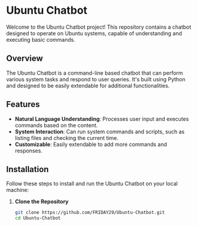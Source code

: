 # Ubuntu Chatbot

Welcome to the Ubuntu Chatbot project! This repository contains a chatbot designed to operate on Ubuntu systems, capable of understanding and executing basic commands.

## Overview

The Ubuntu Chatbot is a command-line based chatbot that can perform various system tasks and respond to user queries. It's built using Python and designed to be easily extendable for additional functionalities.

## Features

- **Natural Language Understanding**: Processes user input and executes commands based on the content.
- **System Interaction**: Can run system commands and scripts, such as listing files and checking the current time.
- **Customizable**: Easily extendable to add more commands and responses.

## Installation

Follow these steps to install and run the Ubuntu Chatbot on your local machine:

1. **Clone the Repository**

   ```bash
   git clone https://github.com/FRIDAY29/Ubuntu-Chatbot.git
   cd Ubuntu-Chatbot
